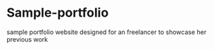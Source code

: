# Sample-portfolio
 sample portfolio website designed for an freelancer to showcase her previous work
